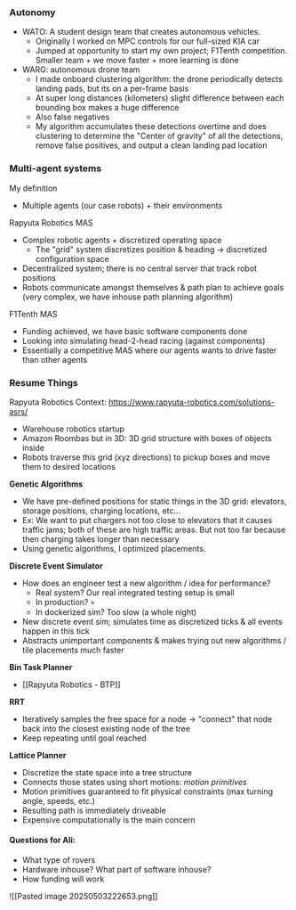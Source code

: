 ### **Autonomy**
- WATO: A student design team that creates autonomous vehicles.
	- Originally I worked on MPC controls for our full-sized KIA car
	- Jumped at opportunity to start my own project; F1Tenth competition. Smaller team + we move faster + more learning is done
- WARG: autonomous drone team
	- I made onboard clustering algorithm: the drone periodically detects landing pads, but its on a per-frame basis
	- At super long distances (kilometers) slight difference between each bounding box makes a huge difference
	- Also false negatives
	- My algorithm accumulates these detections overtime and does clustering to determine the "Center of gravity" of all the detections, remove false positives, and output a clean landing pad location

### **Multi-agent systems**
My definition
- Multiple agents (our case robots) + their environments

Rapyuta Robotics MAS
- Complex robotic agents + discretized operating space
	- The "grid" system discretizes position & heading -> discretized configuration space
- Decentralized system; there is no central server that track robot positions
- Robots communicate amongst themselves & path plan to achieve goals (very complex, we have inhouse path planning algorithm)

F1Tenth MAS
- Funding achieved, we have basic software components done
- Looking into simulating head-2-head racing (against components)
- Essentially a competitive MAS where our agents wants to drive faster than other agents

### **Resume Things**

Rapyuta Robotics Context: https://www.rapyuta-robotics.com/solutions-asrs/
- Warehouse robotics startup
- Amazon Roombas but in 3D: 3D grid structure with boxes of objects inside
- Robots traverse this grid (xyz directions) to pickup boxes and move them to desired locations

**Genetic Algorithms**
- We have pre-defined positions for static things in the 3D grid: elevators, storage positions, charging locations, etc...
- Ex: We want to put chargers not too close to elevators that it causes traffic jams; both of these are high traffic areas. But not too far because then charging takes longer than necessary
- Using genetic algorithms, I optimized placements. 

**Discrete Event Simulator**
- How does an engineer test a new algorithm / idea for performance?
	- Real system? Our real integrated testing setup is small
	- In production? 💀
	- In dockerized sim? Too slow (a whole night)
- New discrete event sim; simulates time as discretized ticks & all events happen in this tick
- Abstracts unimportant components & makes trying out new algorithms / tile placements much faster

**Bin Task Planner**
- [[Rapyuta Robotics - BTP]]

**RRT**
- Iteratively samples the free space for a node -> "connect" that node back into the closest existing node of the tree
- Keep repeating until goal reached

**Lattice Planner**
- Discretize the state space into a tree structure
- Connects those states using short motions: *motion primitives*
- Motion primitives guaranteed to fit physical constraints (max turning angle, speeds, etc.)
- Resulting path is immediately driveable
- Expensive computationally is the main concern

#### Questions for Ali:
- What type of rovers
- Hardware inhouse? What part of software inhouse?
- How funding will work

![[Pasted image 20250503222653.png]]